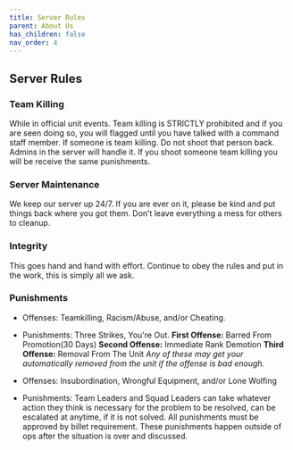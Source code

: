 ```yaml
---
title: Server Rules
parent: About Us
has_children: false
nav_order: 4
---
```

## Server Rules
### Team Killing
While in official unit events. Team killing is STRICTLY prohibited and if you are seen doing so, you will flagged until you have talked with a command staff member. If someone is team killing. Do not shoot that person back. Admins in the server will handle it. If you shoot someone team killing you will be receive the same punishments.

### Server Maintenance
We keep our server up 24/7. If you are ever on it, please be kind and put things back where you got them. Don’t leave everything a mess for others to cleanup.

### Integrity
This goes hand and hand with effort. Continue to obey the rules and put in the work, this is simply all we ask.

### Punishments
- Offenses: Teamkilling, Racism/Abuse, and/or Cheating.
- Punishments: Three Strikes, You're Out. **First Offense:** Barred From Promotion(30 Days) **Second Offense:** Immediate Rank Demotion **Third Offense:** Removal From The Unit
_Any of these may get your automatically removed from the unit if the offense is bad enough._


- Offenses: Insubordination, Wrongful Equipment, and/or Lone Wolfing
- Punishments: Team Leaders and Squad Leaders can take whatever action they think is necessary for the problem to be resolved, can be escalated at anytime, if it is not solved. All punishments must be approved by billet requirement. These punishments happen outside of ops after the situation is over and discussed.
